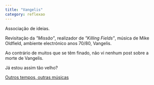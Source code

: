```yaml
---
title: "Vangelis"
category: reflexao
---
```


Associação de ideias.

Revisitação da *"Missão"*, realizador de *"Killing Fields"*, música de Mike Oldfield, ambiente electrónico anos 70/80, Vangelis.

Ao contrário de muitos que se têm finado, não vi nenhum post sobre a morte de Vangelis.

Já estou assim tão velho?

[Outros tempos, outras músicas](https://youtu.be/HaMBmBeNvtM?si=TRGd-JoDGGcw62e8)


